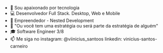 - 👋 Sou apaixonado por tecnologia
- 💻 Desenvolvedor Full Stack. Desktop, Web e Mobile
- 💼 Empreendedor - Nested Development
- 🤔 "Ou você tem uma estratégia ou será parte da estratégia de alguém"
- 🎓 Software Engineer 3/8
- 📫 Me siga no instagram: @viinicius_santoos linkedin: vinicius-santos-carneiro

<!---
ViniciuCarneiro/ViniciuCarneiro is a ✨ special ✨ repository because its `README.md` (this file) appears on your GitHub profile.
You can click the Preview link to take a look at your changes.
--->
